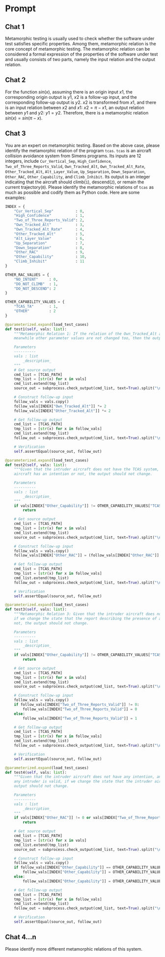 # Prompt

## Chat 1

Metamorphic testing is usually used to check whether the software under test satisfies specific properties. Among them, metamorphic relation is the core concept of metamorphic testing. The metamorphic relation can be considered a formal expression of the properties of the software under test and usually consists of two parts, namely the input relation and the output relation.

## Chat 2

For the function $sin(x)$, assuming there is an origin input $x1$, the corresponding origin output is $y1$, $x2$ is a follow-up input, and the corresponding follow-up output is $y2$. $x2$ is transformed from $x1$, and there is an input relation between $x2$ and $x1$: $x2=\pi-x1$, an output relation between $y1$ and $y2$: $y1=y2$. Therefore, there is a metamorphic relation $sin(x)=sin(\pi-x)$.

## Chat 3

You are an expert on metamorphic testing. Based on the above case, please identify the metamorphic relation of the program `tcas`. `tcas` is an aircraft collision avoidance system from Simens programs. Its inputs are 12 integers, include `Cur_Vertical_Sep`, `High_Confidence`, `Two_of_Three_Reports_Valid`, `Own_Tracked_Alt`, `Own_Tracked_Alt_Rate`, `Other_Tracked_Alt`, `Alt_Layer_Value`, `Up_Separation`, `Down_Separation`, `Other_RAC`, `Other_Capability`, and `Climb_Inhibit`. Its output is an integer indicating that the aircraft should climb(`1`), descend(`2`), or remain the current trajectory(`0`). Please identify the metamorphic relations of `tcas` as much as possible and codify them as Python code. Here are some examples:

```python
INDEX = {
    "Cur_Vertical_Sep"          : 0,
    "High_Confidence"           : 1,
    "Two_of_Three_Reports_Valid": 2,
    "Own_Tracked_Alt"           : 3,
    "Own_Tracked_Alt_Rate"      : 4,
    "Other_Tracked_Alt"         : 5,
    "Alt_Layer_Value"           : 6,
    "Up_Separation"             : 7,
    "Down_Separation"           : 8,
    "Other_RAC"                 : 9,
    "Other_Capability"          : 10,
    "Climb_Inhibit"             : 11
}

OTHER_RAC_VALUES = {
    "NO_INTENT"     : 0,
    "DO_NOT_CLIMB"  : 1,
    "DO_NOT_DESCEND": 2
}

OTHER_CAPABILITY_VALUES = {
    "TCAS_TA"       : 1,
    "OTHER"         : 2
}

@parameterized.expand(load_test_cases)
def test1(self, vals: list):
    """Metamorphic Relation 1: If the relation of the Own_Tracked_Alt and Other_Tracked_Alt is not changed,
    meanwhile other parameter values are not changed too, then the outputs of the TCAS should be the same.

    Parameters
    ----------
    vals : list
        _description_
    """
    # Get source output
    cmd_list = [TCAS_PATH]
    tmp_list = [str(x) for x in vals]
    cmd_list.extend(tmp_list)
    source_out = subprocess.check_output(cmd_list, text=True).split("\n")

    # Construct follow-up input
    follow_vals = vals.copy()
    follow_vals[INDEX["Own_Tracked_Alt"]] *= 2
    follow_vals[INDEX["Other_Tracked_Alt"]] *= 2

    # Get follow-up output
    cmd_list = [TCAS_PATH]
    tmp_list = [str(x) for x in follow_vals]
    cmd_list.extend(tmp_list)
    follow_out = subprocess.check_output(cmd_list, text=True).split("\n")

    # Verification
    self.assertEqual(source_out, follow_out)

@parameterized.expand(load_test_cases)
def test2(self, vals: list):
    """Given that the intruder aircraft does not have the TCAS system, if we change the state that the intruder
    aircraft has an intention or not, the output should not change.

    Parameters
    ----------
    vals : list
        _description_
    """
    if vals[INDEX["Other_Capability"]] != OTHER_CAPABILITY_VALUES["TCAS_TA"]:
        return

    # Get source output
    cmd_list = [TCAS_PATH]
    tmp_list = [str(x) for x in vals]
    cmd_list.extend(tmp_list)
    source_out = subprocess.check_output(cmd_list, text=True).split("\n")

    # Construct follow-up input
    follow_vals = vals.copy()
    follow_vals[INDEX["Other_RAC"]] = (follow_vals[INDEX["Other_RAC"]] + 1) % len(OTHER_RAC_VALUES)

    # Get follow-up output
    cmd_list = [TCAS_PATH]
    tmp_list = [str(x) for x in follow_vals]
    cmd_list.extend(tmp_list)
    follow_out = subprocess.check_output(cmd_list, text=True).split("\n")

    # Verification
    self.assertEqual(source_out, follow_out)

@parameterized.expand(load_test_cases)
def test3(self, vals: list):
    """Metamorphic Relation 3: Given that the intruder aircraft does not have the TCAS system,
    if we change the state that the report describing the presence of any intruder is valid or
    not, the output should not change.

    Parameters
    ----------
    vals : list
        _description_
    """
    if vals[INDEX["Other_Capability"]] != OTHER_CAPABILITY_VALUES["TCAS_TA"]:
        return

    # Get source output
    cmd_list = [TCAS_PATH]
    tmp_list = [str(x) for x in vals]
    cmd_list.extend(tmp_list)
    source_out = subprocess.check_output(cmd_list, text=True).split("\n")

    # Construct follow-up input
    follow_vals = vals.copy()
    if follow_vals[INDEX["Two_of_Three_Reports_Valid"]] != 0:
        follow_vals[INDEX["Two_of_Three_Reports_Valid"]] = 0
    else:
        follow_vals[INDEX["Two_of_Three_Reports_Valid"]] = 1

    # Get follow-up output
    cmd_list = [TCAS_PATH]
    tmp_list = [str(x) for x in follow_vals]
    cmd_list.extend(tmp_list)
    follow_out = subprocess.check_output(cmd_list, text=True).split("\n")

    # Verification
    self.assertEqual(source_out, follow_out)

@parameterized.expand(load_test_cases)
def test4(self, vals: list):
    """Given that the intruder aircraft does not have any intention, and the report describing the presence of
    any intruder is valid, if we change the state that the intruder aircraft has the TCAS system or not, the
    output should not change.

    Parameters
    ----------
    vals : list
        _description_
    """
    if vals[INDEX["Other_RAC"]] != 0 or vals[INDEX["Two_of_Three_Reports_Valid"]] != 1:
        return

    # Get source output
    cmd_list = [TCAS_PATH]
    tmp_list = [str(x) for x in vals]
    cmd_list.extend(tmp_list)
    source_out = subprocess.check_output(cmd_list, text=True).split("\n")

    # Construct follow-up input
    follow_vals = vals.copy()
    if follow_vals[INDEX["Other_Capability"]] == OTHER_CAPABILITY_VALUES["OTHER"]:
        follow_vals[INDEX["Other_Capability"]] = OTHER_CAPABILITY_VALUES["TCAS_TA"]
    else:
        follow_vals[INDEX["Other_Capability"]] = OTHER_CAPABILITY_VALUES["OTHER"]

    # Get follow-up output
    cmd_list = [TCAS_PATH]
    tmp_list = [str(x) for x in follow_vals]
    cmd_list.extend(tmp_list)
    follow_out = subprocess.check_output(cmd_list, text=True).split("\n")

    # Verification
    self.assertEqual(source_out, follow_out)
```

## Chat 4...n

Please identify more different metamorphic relations of this system.
